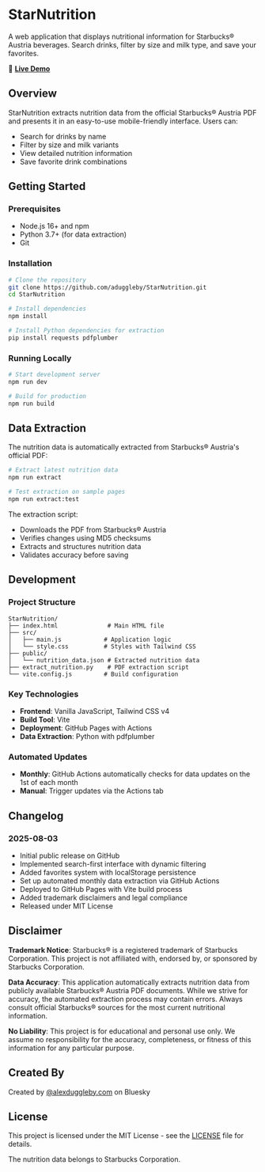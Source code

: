 # StarNutrition

A web application that displays nutritional information for Starbucks® Austria beverages. Search drinks, filter by size and milk type, and save your favorites.

🔗 **[Live Demo](https://aduggleby.github.io/StarNutrition/)**

## Overview

StarNutrition extracts nutrition data from the official Starbucks® Austria PDF and presents it in an easy-to-use mobile-friendly interface. Users can:
- Search for drinks by name
- Filter by size and milk variants
- View detailed nutrition information
- Save favorite drink combinations

## Getting Started

### Prerequisites
- Node.js 16+ and npm
- Python 3.7+ (for data extraction)
- Git

### Installation

```bash
# Clone the repository
git clone https://github.com/aduggleby/StarNutrition.git
cd StarNutrition

# Install dependencies
npm install

# Install Python dependencies for extraction
pip install requests pdfplumber
```

### Running Locally

```bash
# Start development server
npm run dev

# Build for production
npm run build
```

## Data Extraction

The nutrition data is automatically extracted from Starbucks® Austria's official PDF:

```bash
# Extract latest nutrition data
npm run extract

# Test extraction on sample pages
npm run extract:test
```

The extraction script:
- Downloads the PDF from Starbucks® Austria
- Verifies changes using MD5 checksums
- Extracts and structures nutrition data
- Validates accuracy before saving

## Development

### Project Structure
```
StarNutrition/
├── index.html              # Main HTML file
├── src/
│   ├── main.js            # Application logic
│   └── style.css          # Styles with Tailwind CSS
├── public/
│   └── nutrition_data.json # Extracted nutrition data
├── extract_nutrition.py    # PDF extraction script
└── vite.config.js         # Build configuration
```

### Key Technologies
- **Frontend**: Vanilla JavaScript, Tailwind CSS v4
- **Build Tool**: Vite
- **Deployment**: GitHub Pages with Actions
- **Data Extraction**: Python with pdfplumber

### Automated Updates
- **Monthly**: GitHub Actions automatically checks for data updates on the 1st of each month
- **Manual**: Trigger updates via the Actions tab

## Changelog

### 2025-08-03
- Initial public release on GitHub
- Implemented search-first interface with dynamic filtering
- Added favorites system with localStorage persistence
- Set up automated monthly data extraction via GitHub Actions
- Deployed to GitHub Pages with Vite build process
- Added trademark disclaimers and legal compliance
- Released under MIT License

## Disclaimer

**Trademark Notice**: Starbucks® is a registered trademark of Starbucks Corporation. This project is not affiliated with, endorsed by, or sponsored by Starbucks Corporation.

**Data Accuracy**: This application automatically extracts nutrition data from publicly available Starbucks® Austria PDF documents. While we strive for accuracy, the automated extraction process may contain errors. Always consult official Starbucks® sources for the most current nutritional information.

**No Liability**: This project is for educational and personal use only. We assume no responsibility for the accuracy, completeness, or fitness of this information for any particular purpose.

## Created By

Created by [@alexduggleby.com](https://bsky.app/profile/alexduggleby.com) on Bluesky

## License

This project is licensed under the MIT License - see the [LICENSE](LICENSE) file for details.

The nutrition data belongs to Starbucks Corporation.